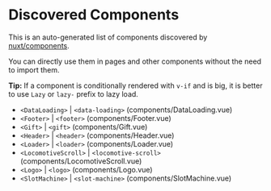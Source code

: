 # Discovered Components

This is an auto-generated list of components discovered by [nuxt/components](https://github.com/nuxt/components).

You can directly use them in pages and other components without the need to import them.

**Tip:** If a component is conditionally rendered with `v-if` and is big, it is better to use `Lazy` or `lazy-` prefix to lazy load.

- `<DataLoading>` | `<data-loading>` (components/DataLoading.vue)
- `<Footer>` | `<footer>` (components/Footer.vue)
- `<Gift>` | `<gift>` (components/Gift.vue)
- `<Header>` | `<header>` (components/Header.vue)
- `<Loader>` | `<loader>` (components/Loader.vue)
- `<LocomotiveScroll>` | `<locomotive-scroll>` (components/LocomotiveScroll.vue)
- `<Logo>` | `<logo>` (components/Logo.vue)
- `<SlotMachine>` | `<slot-machine>` (components/SlotMachine.vue)
